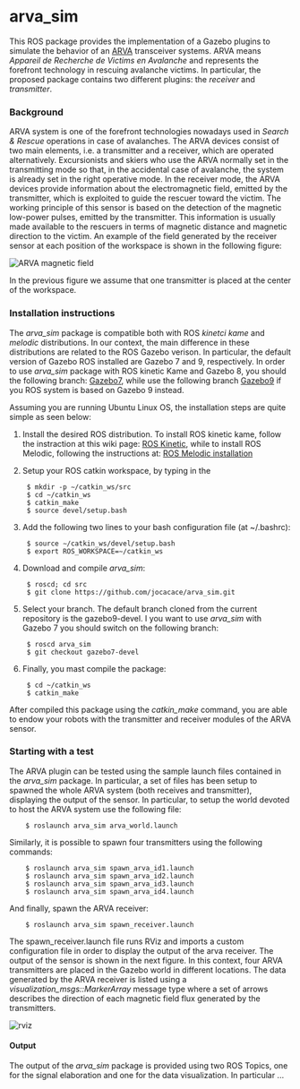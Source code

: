 # arva_sim
This ROS package provides the implementation of a Gazebo plugins to simulate the behavior of an [ARVA](https://en.wikipedia.org/wiki/Avalanche_transceiver) transceiver systems. ARVA means _Appareil  de  Recherche  de  Victims  en  Avalanche_ and represents the forefront technology in rescuing avalanche victims. In particular, the proposed package contains two different plugins: the _receiver_ and _transmitter_. 

### Background
ARVA system is one of the forefront technologies nowadays used in _Search & Rescue_ operations in case of avalanches. The ARVA devices consist of two main elements, i.e. a transmitter and a receiver, which are operated alternatively. Excursionists and skiers who use the ARVA normally set in the transmitting mode so that, in the accidental case of avalanche, the system is already set in the right operative mode. In the receiver mode, the ARVA devices provide information about the electromagnetic field, emitted by the transmitter, which is exploited to guide the rescuer toward the victim. 
The working principle of this sensor is based on the detection of the magnetic low-power pulses, emitted by the transmitter. This information is usually made available to the rescuers in terms of magnetic distance and magnetic direction to the victim. An example of the field generated by the receiver sensor at each position of the workspace is shown in the following figure: 

![ARVA magnetic field](https://www.dropbox.com/s/r06u9gneie6ynh6/field.png?dl=1)

In the previous figure we assume that one transmitter is placed at the center of the workspace.

### Installation instructions
The _arva_sim_ package is compatible both with ROS _kinetci kame_ and _melodic_ distributions. In our context, the main difference in these distributions are related to the ROS Gazebo verison. In particular, the default version of Gazebo ROS installed are Gazebo 7 and 9, respectively. In order to use _arva_sim_ package with ROS kinetic Kame and Gazebo 8, you should the following branch: [Gazebo7](https://github.com/jocacace/arva_sim/tree/gazebo7-devel), while use the following branch [Gazebo9](https://github.com/jocacace/arva_sim/tree/gazebo9-devel) if you ROS system is based on Gazebo 9 instead.

Assuming you are running Ubuntu Linux OS, the installation steps are quite simple as seen below:
1. Install the desired ROS distribution. To install ROS kinetic kame, follow the instraction at this wiki page: [ROS Kinetic](http://wiki.ros.org/kinetic/Installation/Ubuntu), while to install ROS Melodic, following the instructions at: [ROS Melodic installation](http://wiki.ros.org/melodic/Installation/Ubuntu)
2. Setup your ROS catkin workspace, by typing in the 

        $ mkdir -p ∼/catkin_ws/src
        $ cd ∼/catkin_ws
        $ catkin_make
        $ source devel/setup.bash
        
4. Add the following two lines to your bash configuration file (at ~/.bashrc):

        $ source ∼/catkin_ws/devel/setup.bash
        $ export ROS_WORKSPACE=∼/catkin_ws

5. Download and compile _arva_sim_:

        $ roscd; cd src
        $ git clone https://github.com/jocacace/arva_sim.git
        
6. Select your branch. The default branch cloned from the current repository is the gazebo9-devel. I you want to use _arva_sim_ with Gazebo 7 you should switch on the following branch:

        $ roscd arva_sim
        $ git checkout gazebo7-devel 

7. Finally, you mast compile the package:

        $ cd ~/catkin_ws
        $ catkin_make


After compiled this package using the _catkin_make_ command, you are able to endow your robots with the transmitter and receiver modules of the ARVA sensor. 

### Starting with a test

The ARVA plugin can be tested using the sample launch files contained in the _arva_sim_ package. In particular, a set of files has been setup to spawned the whole ARVA system (both receives and transmitter), displaying the output of the sensor.
In particular, to setup the world devoted to host the ARVA system use the following file:

        $ roslaunch arva_sim arva_world.launch

Similarly, it is possible to spawn four transmitters using the following commands:

        $ roslaunch arva_sim spawn_arva_id1.launch
        $ roslaunch arva_sim spawn_arva_id2.launch
        $ roslaunch arva_sim spawn_arva_id3.launch
        $ roslaunch arva_sim spawn_arva_id4.launch
        
And finally, spawn the ARVA receiver:

        $ roslaunch arva_sim spawn_receiver.launch
  
The spawn_receiver.launch file runs RViz and imports a custom configuration file in order to display the output of the arva receiver. The output of the sensor is shown in the next figure. In this context, four ARVA transmitters are placed in the Gazebo world in different locations. The data generated by the ARVA receiver is listed using a _visualization_msgs::MarkerArray_ message type where a set of arrows describes the direction of each magnetic field flux generated by the transmitters.

![rviz](https://previews.dropbox.com/p/thumb/AAgCx-Dqbk3v_WROlRh78s3GN1Eb6GCidBRlGVKfHsgtfzaL9THx0h3e41bhQBpBelFWcoof2fjDi6HzjwkLQPGlThbqsi0G7d1hWRODz-sol1CA9FkKP1wxWshfnc5KlovjMSFn9AFSridZ6AueWFlEpyvm8Ix2_eZykJlQuvBbb_PJXZeirk6uquHxAtgEmNQFuwHbtE54eQFdGHvHxCQ2xsCYaIhuQy7bxif1r4nDmB5dO7NSLhjDXi0LF1CcIgx2rv1dMmLGI4OWnbin2W1A2zwjYmm95kcLwZLWM08Pq8n64Ms3pGXja0Gy9O9xzb9BHoJ8NYmNU06ji8NM5YuL/p.png?fv_content=true&size_mode=5)

#### Output

The output of the _arva_sim_ package is provided using two ROS Topics, one for the signal elaboration and one for the data visualization. In particular ... 



